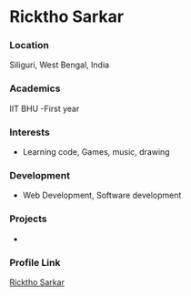 # Ricktho Sarkar

### Location

Siliguri, West Bengal, India

### Academics

IIT BHU -First year

### Interests

- Learning code,  Games, music, drawing

### Development

- Web Development, Software development

### Projects

- 

### Profile Link

[Ricktho Sarkar](https://github.com/Ricktho1)